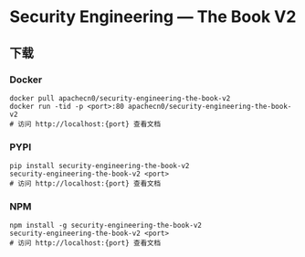 # Security Engineering — The Book V2

## 下载

### Docker

```
docker pull apachecn0/security-engineering-the-book-v2
docker run -tid -p <port>:80 apachecn0/security-engineering-the-book-v2
# 访问 http://localhost:{port} 查看文档
```

### PYPI

```
pip install security-engineering-the-book-v2
security-engineering-the-book-v2 <port>
# 访问 http://localhost:{port} 查看文档
```

### NPM

```
npm install -g security-engineering-the-book-v2
security-engineering-the-book-v2 <port>
# 访问 http://localhost:{port} 查看文档
```